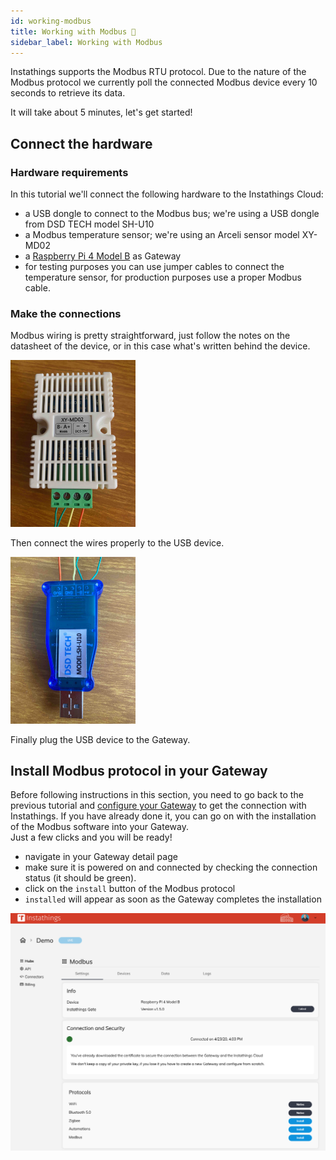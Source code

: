 ```yaml
---
id: working-modbus
title: Working with Modbus 🚌
sidebar_label: Working with Modbus
---
```

Instathings supports the Modbus RTU protocol. Due to the nature of the Modbus protocol we currently poll the connected Modbus device every 10 seconds to retrieve its data.

It will take about 5 minutes, let's get started!

## Connect the hardware

### Hardware requirements

In this tutorial we'll connect the following hardware to the Instathings Cloud:
* a USB dongle to connect to the Modbus bus; we're using a USB dongle from DSD TECH model SH-U10 
* a Modbus temperature sensor; we're using an Arceli sensor model XY-MD02
* a <a href="https://www.raspberrypi.org/products/raspberry-pi-4-model-b/" class="external-link" target="_blank">Raspberry Pi 4 Model B</a> as Gateway
* for testing purposes you can use jumper cables to connect the temperature sensor, for production purposes use a proper Modbus cable.

### Make the connections

Modbus wiring is pretty straightforward, just follow the notes on the datasheet of the device, or in this case what's written behind the device.

<a href="/docs/assets/modbus/modbus_xy_md02.jpg" target="_blank">
    <img src="/docs/assets/modbus/modbus_xy_md02.jpg" width="200"/>
</a>

Then connect the wires properly to the USB device. 

<a href="/docs/assets/modbus/dsd.jpg" target="_blank">
    <img src="/docs/assets/modbus/dsd.jpg" width="200"/>
</a>

Finally plug the USB device to the Gateway.

## Install Modbus protocol in your Gateway
Before following instructions in this section, you need to go back to the previous tutorial and <a href="/docs/guides/gateway-setup.html" target="_blank" class="external-link">configure your Gateway</a> to get the connection with Instathings. If you have already done it, you can go on with the installation of the Modbus software into your Gateway. <br> Just a few clicks and you will be ready!

- navigate in your Gateway detail page
- make sure it is powered on and connected by checking the connection status (it should be green).
- click on the `install` button of the Modbus protocol
- `installed` will appear as soon as the Gateway completes the installation

<a href="/docs/assets/modbus/install_protocol.png" target="_blank">
    <img src="/docs/assets/modbus/install_protocol.png" width="1000"/>
</a>

